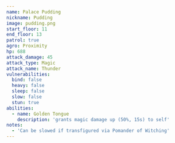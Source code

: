 ```yaml
---
name: Palace Pudding
nickname: Pudding
image: pudding.png
start_floor: 11
end_floor: 13
patrol: true
agro: Proximity
hp: 688
attack_damage: 45
attack_type: Magic
attack_name: Thunder
vulnerabilities:
  bind: false
  heavy: false
  sleep: false
  slow: false
  stun: true
abilities:
  - name: Golden Tongue
    description: 'grants magic damage up (50%, 15s) to self'
notes:
  - 'Can be slowed if transfigured via Pomander of Witching'
---
```

